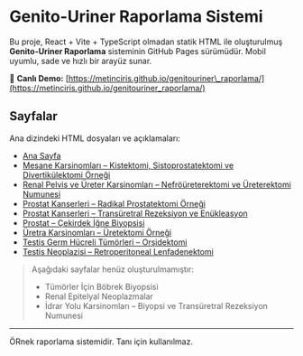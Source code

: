 # Genito-Uriner Raporlama Sistemi

Bu proje, React + Vite + TypeScript olmadan statik HTML ile oluşturulmuş **Genito-Uriner Raporlama** sisteminin GitHub Pages sürümüdür. Mobil uyumlu, sade ve hızlı bir arayüz sunar.

📍 **Canlı Demo:** [https://metinciris.github.io/genitouriner\_raporlama/](https://metinciris.github.io/genitouriner_raporlama/)

## Sayfalar

Ana dizindeki HTML dosyaları ve açıklamaları:

* [Ana Sayfa](index.html)
* [Mesane Karsinomları – Kistektomi, Sistoprostatektomi ve Divertikülektomi Örneği](Cystectomy.html)
* [Renal Pelvis ve Üreter Karsinomları – Nefröüreterektomi ve Üreterektomi Numunesi](renal_pelvis.html)
* [Prostat Kanserleri – Radikal Prostatektomi Örneği](Radikal_Prostatektomi.html)
* [Prostat Kanserleri – Transüretral Rezeksiyon ve Enükleasyon](prostat-trukat.html)
* [Prostat – Çekirdek İğne Biyopsisi](prostat_tur.html)
* [Üretra Karsinomları – Üretektomi Örneği](uretra.html)
* [Testis Germ Hücreli Tümörleri – Orşidektomi](testis_germ_hucreli.html)
* [Testis Neoplazisi – Retroperitoneal Lenfadenektomi](testis_neoplazileri_retroperitonel_lap.html)

> Aşağıdaki sayfalar henüz oluşturulmamıştır:
>
> * Tümörler İçin Böbrek Biyopsisi
> * Renal Epitelyal Neoplazmalar
> * İdrar Yolu Karsinomları – Biyopsi ve Transüretral Rezeksiyon Numunesi

---

ÖRnek raporlama sistemidir. Tanı için kullanılmaz.
